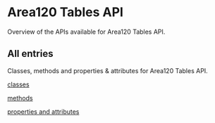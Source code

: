 [
This is a templated file. Adding content to this file may result in it being
reverted. Instead, if you want to place additional content, create an
"overview_content.md" file in `docs/` directory. The Sphinx tool will
pick up on the content and merge the content.
]: #

# Area120 Tables API

Overview of the APIs available for Area120 Tables API.

## All entries

Classes, methods and properties & attributes for
Area120 Tables API.

[classes](https://cloud.google.com/python/docs/reference/tables/latest/summary_class.html)

[methods](https://cloud.google.com/python/docs/reference/tables/latest/summary_method.html)

[properties and
attributes](https://cloud.google.com/python/docs/reference/tables/latest/summary_property.html)
